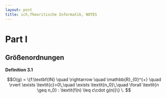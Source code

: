 ```yaml
---
layout: post
title: ich,Theoritische Informatik, NOTES
---
```

# Part I 
 
## Größenordnungen 

**Definition 3.1**  

$$O(g) = \{f:\textbf{IN} \quad \rightarrow \quad \mathbb{R}_{0}^{+} \quad \rvert \exists \textit{c}>0\,\quad \exists \textit{n_0}\,\quad \forall \textit{n \geq n_0} : \textit{f(n) \leq c\cdot g(n)}\} \. $$
